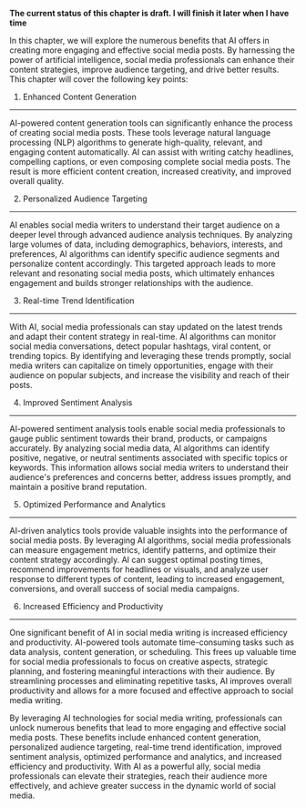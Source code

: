 **The current status of this chapter is draft. I will finish it later when I have time**

In this chapter, we will explore the numerous benefits that AI offers in creating more engaging and effective social media posts. By harnessing the power of artificial intelligence, social media professionals can enhance their content strategies, improve audience targeting, and drive better results. This chapter will cover the following key points:

1. Enhanced Content Generation
------------------------------

AI-powered content generation tools can significantly enhance the process of creating social media posts. These tools leverage natural language processing (NLP) algorithms to generate high-quality, relevant, and engaging content automatically. AI can assist with writing catchy headlines, compelling captions, or even composing complete social media posts. The result is more efficient content creation, increased creativity, and improved overall quality.

2. Personalized Audience Targeting
----------------------------------

AI enables social media writers to understand their target audience on a deeper level through advanced audience analysis techniques. By analyzing large volumes of data, including demographics, behaviors, interests, and preferences, AI algorithms can identify specific audience segments and personalize content accordingly. This targeted approach leads to more relevant and resonating social media posts, which ultimately enhances engagement and builds stronger relationships with the audience.

3. Real-time Trend Identification
---------------------------------

With AI, social media professionals can stay updated on the latest trends and adapt their content strategy in real-time. AI algorithms can monitor social media conversations, detect popular hashtags, viral content, or trending topics. By identifying and leveraging these trends promptly, social media writers can capitalize on timely opportunities, engage with their audience on popular subjects, and increase the visibility and reach of their posts.

4. Improved Sentiment Analysis
------------------------------

AI-powered sentiment analysis tools enable social media professionals to gauge public sentiment towards their brand, products, or campaigns accurately. By analyzing social media data, AI algorithms can identify positive, negative, or neutral sentiments associated with specific topics or keywords. This information allows social media writers to understand their audience's preferences and concerns better, address issues promptly, and maintain a positive brand reputation.

5. Optimized Performance and Analytics
--------------------------------------

AI-driven analytics tools provide valuable insights into the performance of social media posts. By leveraging AI algorithms, social media professionals can measure engagement metrics, identify patterns, and optimize their content strategy accordingly. AI can suggest optimal posting times, recommend improvements for headlines or visuals, and analyze user response to different types of content, leading to increased engagement, conversions, and overall success of social media campaigns.

6. Increased Efficiency and Productivity
----------------------------------------

One significant benefit of AI in social media writing is increased efficiency and productivity. AI-powered tools automate time-consuming tasks such as data analysis, content generation, or scheduling. This frees up valuable time for social media professionals to focus on creative aspects, strategic planning, and fostering meaningful interactions with their audience. By streamlining processes and eliminating repetitive tasks, AI improves overall productivity and allows for a more focused and effective approach to social media writing.

By leveraging AI technologies for social media writing, professionals can unlock numerous benefits that lead to more engaging and effective social media posts. These benefits include enhanced content generation, personalized audience targeting, real-time trend identification, improved sentiment analysis, optimized performance and analytics, and increased efficiency and productivity. With AI as a powerful ally, social media professionals can elevate their strategies, reach their audience more effectively, and achieve greater success in the dynamic world of social media.
